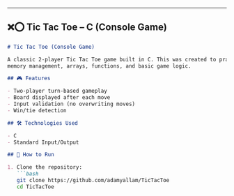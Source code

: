 
---

## ❌⭕ **Tic Tac Toe – C (Console Game)**

```markdown
# Tic Tac Toe (Console Game)

A classic 2-player Tic Tac Toe game built in C. This was created to practice my understanding of 
memory management, arrays, functions, and basic game logic.

## 🎮 Features

- Two-player turn-based gameplay
- Board displayed after each move
- Input validation (no overwriting moves)
- Win/tie detection

## 🛠 Technologies Used

- C
- Standard Input/Output

## 🚀 How to Run

1. Clone the repository:
   ```bash
   git clone https://github.com/adamyallam/TicTacToe
   cd TicTacToe